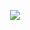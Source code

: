 
<p align="center">
  <a href="https://skillicons.dev">
    <img src="https://skillicons.dev/icons?i=stackoverflow,linux,git,github,docker,js,nodejs,express,react,bootstrap,mysql,mongodb" />
  </a>
</p>

